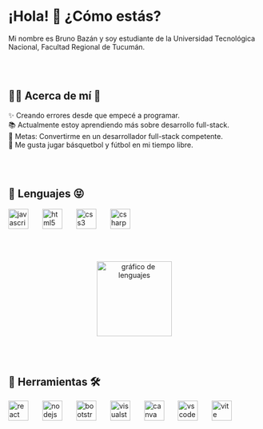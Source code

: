 <h1 align="left">¡Hola! 👋 ¿Cómo estás?</h1>

<p align="left">Mi nombre es Bruno Bazán y soy estudiante de la Universidad Tecnológica Nacional, Facultad Regional de Tucumán.</p>

<!-- Espacio -->
<br><br>

<h2 align="left">🙍‍♂️ Acerca de mí 🤔</h2>

<p align="left">✨ Creando errores desde que empecé a programar.<br>📚 Actualmente estoy aprendiendo más sobre desarrollo full-stack.<br>🎯 Metas: Convertirme en un desarrollador full-stack competente.<br>🎲 Me gusta jugar básquetbol y fútbol en mi tiempo libre.</p>

<!-- Espacio -->
<br><br>

<h2 align="left">👅 Lenguajes 😝</h2>

<div align="left">
  <img src="https://cdn.jsdelivr.net/gh/devicons/devicon/icons/javascript/javascript-original.svg" height="40" alt="javascript logo"  />
  <img width = "20" />
  <img src="https://cdn.jsdelivr.net/gh/devicons/devicon/icons/html5/html5-original.svg" height="40" alt="html5 logo"  />
  <img width = "20" />
  <img src="https://cdn.jsdelivr.net/gh/devicons/devicon/icons/css3/css3-original.svg" height="40" alt="css3 logo"  />
  <img width = "20" />
  <img src="https://cdn.jsdelivr.net/gh/devicons/devicon/icons/csharp/csharp-original.svg" height="40" alt="csharp logo"  />
</div>

<!-- Espacio -->
<br><br>

<div align="center">
  <img src="https://github-readme-stats.vercel.app/api/top-langs?username=Bruno-199&locale=en&hide_title=false&layout=compact&card_width=320&langs_count=5&theme=dracula&hide_border=false&order=2" height="150" alt="gráfico de lenguajes"  />
</div>

<!-- Espacio -->
<br><br>

<h2 align="left">🔧 Herramientas 🛠</h2>

<div align="left">
  <img src="https://cdn.jsdelivr.net/gh/devicons/devicon/icons/react/react-original.svg" height="40" alt="react logo"  />
  <img width = "20" />
  <img src="https://cdn.jsdelivr.net/gh/devicons/devicon/icons/nodejs/nodejs-original.svg" height="40" alt="nodejs logo"  />
  <img width = "20" />
  <img src="https://cdn.jsdelivr.net/gh/devicons/devicon/icons/bootstrap/bootstrap-original.svg" height="40" alt="bootstrap logo"  />
  <img width = "20" />
  <img src="https://cdn.jsdelivr.net/gh/devicons/devicon/icons/visualstudio/visualstudio-plain.svg" height="40" alt="visualstudio logo"  />
  <img width = "20" />
  <img src="https://cdn.jsdelivr.net/gh/devicons/devicon/icons/canva/canva-original.svg" height="40" alt="canva logo"  />
  <img width = "20" />
  <img src="https://cdn.jsdelivr.net/gh/devicons/devicon/icons/vscode/vscode-original.svg" height="40" alt="vscode logo"  />
  <img width = "20" />
  <img src="https://skillicons.dev/icons?i=vite" height="40" alt="vite logo"  />
</div>
